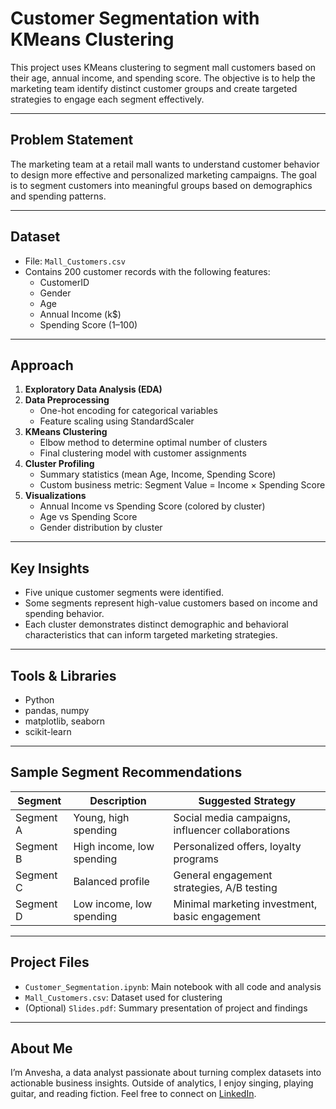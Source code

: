 # Customer Segmentation with KMeans Clustering

This project uses KMeans clustering to segment mall customers based on their age, annual income, and spending score. The objective is to help the marketing team identify distinct customer groups and create targeted strategies to engage each segment effectively.

---

## Problem Statement

The marketing team at a retail mall wants to understand customer behavior to design more effective and personalized marketing campaigns. The goal is to segment customers into meaningful groups based on demographics and spending patterns.

---

## Dataset

- File: `Mall_Customers.csv`
- Contains 200 customer records with the following features:
  - CustomerID
  - Gender
  - Age
  - Annual Income (k$)
  - Spending Score (1–100)

---

## Approach

1. **Exploratory Data Analysis (EDA)**
2. **Data Preprocessing**
   - One-hot encoding for categorical variables
   - Feature scaling using StandardScaler
3. **KMeans Clustering**
   - Elbow method to determine optimal number of clusters
   - Final clustering model with customer assignments
4. **Cluster Profiling**
   - Summary statistics (mean Age, Income, Spending Score)
   - Custom business metric: Segment Value = Income × Spending Score
5. **Visualizations**
   - Annual Income vs Spending Score (colored by cluster)
   - Age vs Spending Score
   - Gender distribution by cluster

---

## Key Insights

- Five unique customer segments were identified.
- Some segments represent high-value customers based on income and spending behavior.
- Each cluster demonstrates distinct demographic and behavioral characteristics that can inform targeted marketing strategies.

---

## Tools & Libraries

- Python
- pandas, numpy
- matplotlib, seaborn
- scikit-learn

---

## Sample Segment Recommendations

| Segment | Description | Suggested Strategy |
|---------|-------------|--------------------|
| Segment A | Young, high spending | Social media campaigns, influencer collaborations |
| Segment B | High income, low spending | Personalized offers, loyalty programs |
| Segment C | Balanced profile | General engagement strategies, A/B testing |
| Segment D | Low income, low spending | Minimal marketing investment, basic engagement |

---

## Project Files

- `Customer_Segmentation.ipynb`: Main notebook with all code and analysis
- `Mall_Customers.csv`: Dataset used for clustering
- (Optional) `Slides.pdf`: Summary presentation of project and findings

---

## About Me

I’m Anvesha, a data analyst passionate about turning complex datasets into actionable business insights. Outside of analytics, I enjoy singing, playing guitar, and reading fiction. Feel free to connect on [LinkedIn](https://www.linkedin.com/in/anvesha-m-17110296/).

